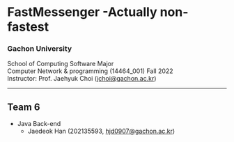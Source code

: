 # FastMessenger -Actually non-fastest
### Gachon University
School of Computing Software Major<br />
Computer Network & programming (14464_001) Fall 2022<br/>
Instructor: Prof. Jaehyuk Choi (jchoi@gachon.ac.kr)

---
## Team 6

- Java Back-end
  - Jaedeok Han (202135593, hjd0907@gachon.ac.kr)
